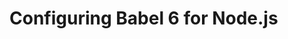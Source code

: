 <!--
layout: post
title: Configuring Babel 6 for Node.js
date: 2015-12-31T01:23:42.811Z
comments: true
published: true
keywords:
description:
categories:
-->
# Configuring Babel 6 for Node.js